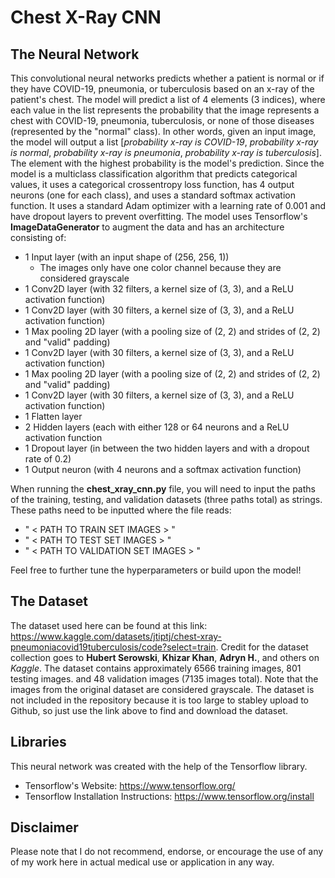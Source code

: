 # Chest X-Ray CNN

## The Neural Network
This convolutional neural networks predicts whether a patient is normal or if they have COVID-19, pneumonia, or tuberculosis based on an x-ray of the patient's chest. The model will predict a list of 4 elements (3 indices), where each value in the list represents the probability that the image represents a chest with COVID-19, pneumonia, tuberculosis, or none of those diseases (represented by the "normal" class). In other words, given an input image, the model will output a list [*probability x-ray is COVID-19*, *probability x-ray is normal*, *probability x-ray is pneumonia*, *probability x-ray is tuberculosis*]. The element with the highest probability is the model's prediction. Since the model is a multiclass classification algorithm that predicts categorical values, it uses a categorical crossentropy loss function, has 4 output neurons (one for each class), and uses a standard softmax activation function. It uses a standard Adam optimizer with a learning rate of 0.001 and have dropout layers to prevent overfitting. The model uses Tensorflow's **ImageDataGenerator** to augment the data and has an architecture consisting of:
- 1 Input layer (with an input shape of (256, 256, 1))
    * The images only have one color channel because they are considered grayscale
- 1 Conv2D layer (with 32 filters, a kernel size of (3, 3), and a ReLU activation function)
- 1 Conv2D layer (with 30 filters, a kernel size of (3, 3), and a ReLU activation function)
- 1 Max pooling 2D layer (with a pooling size of (2, 2) and strides of (2, 2) and "valid" padding)
- 1 Conv2D layer (with 30 filters, a kernel size of (3, 3), and a ReLU activation function)
- 1 Max pooling 2D layer (with a pooling size of (2, 2) and strides of (2, 2) and "valid" padding)
- 1 Conv2D layer (with 30 filters, a kernel size of (3, 3), and a ReLU activation function)
- 1 Flatten layer
- 2 Hidden layers (each with either 128 or 64 neurons and a ReLU activation function
- 1 Dropout layer (in between the two hidden layers and with a dropout rate of 0.2)
- 1 Output neuron (with 4 neurons and a softmax activation function)

When running the **chest_xray_cnn.py** file, you will need to input the paths of the training, testing, and validation datasets (three paths total) as strings. These paths need to be inputted where the file reads:
- " < PATH TO TRAIN SET IMAGES > " 
- " < PATH TO TEST SET IMAGES > "
- " < PATH TO VALIDATION SET IMAGES > " 

Feel free to further tune the hyperparameters or build upon the model!

## The Dataset
The dataset used here can be found at this link: https://www.kaggle.com/datasets/jtiptj/chest-xray-pneumoniacovid19tuberculosis/code?select=train. Credit for the dataset collection goes to **Hubert Serowski**, **Khizar Khan**, **Adryn H.**, and others on *Kaggle*. The dataset contains approximately 6566 training images, 801 testing images. and 48 validation images (7135 images total). Note that the images from the original dataset are considered grayscale. The dataset is not included in the repository because it is too large to stabley upload to Github, so just use the link above to find and download the dataset.

## Libraries
This neural network was created with the help of the Tensorflow library.
- Tensorflow's Website: https://www.tensorflow.org/
- Tensorflow Installation Instructions: https://www.tensorflow.org/install

## Disclaimer
Please note that I do not recommend, endorse, or encourage the use of any of my work here in actual medical use or application in any way. 
